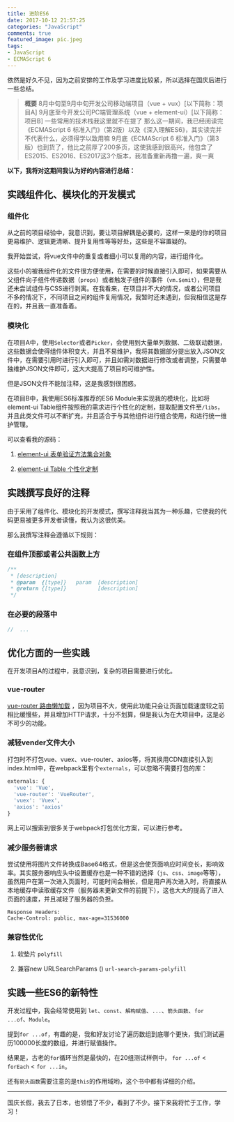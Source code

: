 ```yaml
---
title: 进阶ES6
date: 2017-10-12 21:57:25
categories: "JavaScript"
comments: true
featured_image: pic.jpeg
tags:
- JavaScript
- ECMAScript 6
---
```


<!-- no node -->

<!-- more -->

依然是好久不见，因为之前安排的工作及学习进度比较紧，所以选择在国庆后进行一些总结。

>**概要**
>8月中旬至9月中旬开发公司移动端项目（vue + vux）[以下简称：项目A]
>9月底至今开发公司PC端管理系统（vue + element-ui）[以下简称：项目B]
>一些常用的技术栈我这里就不在提了
>那么这一期间，我已经阅读完《ECMAScript 6 标准入门》（第2版）以及《深入理解ES6》，其实读完并不代表什么，必须得学以致用嘛
>9月底《ECMAScript 6 标准入门》（第3版）也到货了，他比之前厚了200多页，这使我感到很高兴，他包含了ES2015、ES2016、ES2017这3个版本，我准备重新再撸一遍，爽一爽

**以下，我将对这期间我认为好的内容进行总结：**

## 实践组件化、模块化的开发模式

### 组件化

从之前的项目经验中，我意识到，要让项目解耦是必要的，这样一来是的你的项目更易维护、逻辑更清晰、提升复用性等等好处，这些是不容置疑的。

我开始尝试，将vue文件中的重复或者细小可以复用的内容，进行组件化。

这些小的被我组件化的文件很方便使用，在需要的时候直接引入即可，如果需要从父组件向子组件传递数据（`props`）或者触发子组件的事件（`vm.$emit`），但是我还未尝试组件与CSS进行剥离。在我看来，在项目并不大的情况，或者公司项目不多的情况下，不同项目之间的组件复用情况，我暂时还未遇到，但我相信这是存在的，并且我一直准备着。

### 模块化

在项目A中，使用`Selector`或者`Picker`，会使用到大量单列数据、二级联动数据，这些数据会使得组件体积变大，并且不易维护，我将其数据部分提出放入JSON文件中，在需要引用时进行引入即可，并且如需对数据进行修改或者调整，只需要单独维护JSON文件即可，这大大提高了项目的可维护性。

但是JSON文件不能加注释，这是我感到很困惑。

在项目B中，我使用ES6标准推荐的ES6 Module来实现我的模块化，比如将element-ui Table组件按照我的需求进行个性化的定制，提取配置文件至`/libs`，并且此类文件可以不断扩充，并且适合于与其他组件进行组合使用，和进行统一维护管理。

可以查看我的源码：

1. [element-ui 表单验证方法集合对象](https://github.com/zongzi531/ZGadget/blob/master/element/element-ui-form-validator.js)

2. [element-ui Table 个性化定制](https://github.com/zongzi531/management_platform/tree/master/src/libs)

## 实践撰写良好的注释

由于采用了组件化、模块化的开发模式，撰写注释我当其为一种乐趣，它使我的代码更易被更多开发者读懂，我认为这很优美。

那么我撰写注释会遵循以下规则：

### 在组件顶部或者公共函数上方

```javascript
/**
 * [description]
 * @param  {[type]}   param  [description]
 * @return {[type]}          [description]
 */
```

### 在必要的段落中

```javascript
//  ...
```

## 优化方面的一些实践

在开发项目A的过程中，我意识到，复杂的项目需要进行优化。

### vue-router

[vue-router 路由懒加载](https://github.com/vuejs/vue-router/blob/dev/docs/zh-cn/advanced/lazy-loading.md) ，因为项目不大，使用此功能只会让页面加载速度较之前相比缓慢些，并且增加HTTP请求，十分不划算，但是我认为在大项目中，这是必不可少的功能。

### 减轻vender文件大小

打包时不打包vue、vuex、vue-router、axios等，将其换用CDN直接引入到index.html中，在webpack里有个`externals`，可以忽略不需要打包的库：

```javascript
externals: {
  'vue': 'Vue',
  'vue-router': 'VueRouter',
  'vuex': 'Vuex',
  'axios': 'axios'
}
```

网上可以搜索到很多关于webpack打包优化方案，可以进行参考。

### 减少服务器请求

尝试使用将图片文件转换成Base64格式，但是这会使页面响应时间变长，影响效率。其实服务器响应头中设置缓存也是一种不错的选择（`js`、`css`、`image`等等），虽然用户在第一次进入页面时，可能时间会稍长，但是用户再次进入时，将直接从本地缓存中读取缓存文件（服务器未更新文件的前提下），这也大大的提高了进入页面的速度，并且减轻了服务器的负担。

```
Response Headers:
Cache-Control: public, max-age=31536000
```

### 兼容性优化

1. 软垫片 `polyfill`

2. 兼容new URLSearchParams () `url-search-params-polyfill`

## 实践一些ES6的新特性

开发过程中，我会经常使用到 `let`、`const`、`解构赋值`、`...`、`箭头函数`、`for ...of`、`Module`。

提到`for ...of`，有趣的是，我和好友讨论了遍历数组到底哪个更快，我们测试遍历100000长度的数组，并进行赋值操作。

结果是，古老的`for`循环当然是最快的，在20组测试样例中， `for ...of` < `forEach` < `for ...in`。

还有`箭头函数`需要注意的是`this`的作用域哟，这个书中都有详细的介绍。

---

国庆长假，我去了日本，也领悟了不少，看到了不少。接下来我将忙于工作，学习！